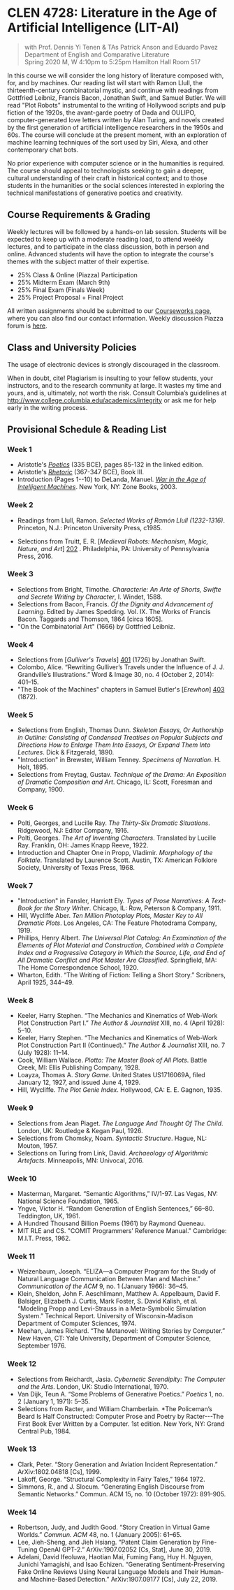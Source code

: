 # CLEN 4728: Literature in the Age of Artificial Intelligence (LIT-AI)

> with Prof. Dennis Yi Tenen & TAs Patrick Anson and Eduardo Pavez
> Department of English and Comparative Literature  
> Spring 2020
>  M, W 4:10pm to 5:25pm
>  Hamilton Hall Room 517

In this course we will consider the long history of literature composed with, for, and by
machines. Our reading list will start with Ramon Llull, the thirteenth-century combinatorial
mystic, and continue with readings from Gottfried Leibniz, Francis Bacon, Jonathan Swift, and
Samuel Butler. We will read "Plot Robots" instrumental to the writing of Hollywood scripts and
pulp fiction of the 1920s, the avant-garde poetry of Dada and OULIPO, computer-generated love
letters written by Alan Turing, and novels created by the first generation of artificial
intelligence researchers in the 1950s and 60s. The course will conclude at the present moment,
with an exploration of machine learning techniques of the sort used by Siri, Alexa, and other
contemporary chat bots.

No prior experience with computer science or in the humanities is required. The course should
appeal to technologists seeking to gain a deeper, cultural understanding of their craft in
historical context; and to those students in the humanities or the social sciences interested
in exploring the technical manifestations of generative poetics and creativity.

## Course Requirements & Grading

Weekly lectures will be followed by a hands-on lab session. Students will be expected to keep
up with a moderate reading load, to attend weekly lectures, and to participate in the class
discussion, both in person and online. Advanced students will have the option to integrate the
course's themes with the subject matter of their expertise.

- 25%     Class & Online (Piazza) Participation
- 25%     Midterm Exam (March 9th)
- 25%     Final Exam (Finals Week)
- 25%     Project Proposal + Final Project

All written assignments should be submitted to our [Courseworks page][1], where you can also
find our contact information. Weekly discussion Piazza forum is [here][2].

[1]: https://courseworks2.columbia.edu/courses/95253
[2]: https://piazza.com/configure-classes/spring2020/engl4728

## Class and University Policies

The usage of electronic devices is strongly discouraged in the classroom.

When in doubt, cite! Plagiarism is insulting to your fellow students, your instructors, and to
the research community at large. It wastes my time and yours, and is, ultimately, not worth the
risk. Consult Columbia’s guidelines at <http://www.college.columbia.edu/academics/integrity> or
ask me for help early in the writing process.

## Provisional Schedule & Reading List

### Week 1

- Aristotle's [*Poetics*][101] (335 BCE), pages 85-132 in the linked edition.
- Aristotle's [*Rhetoric*][102] (367-347 BCE), Book III.
- Introduction (Pages 1--10) to DeLanda, Manuel. [*War in the Age of Intelligent
  Machines*][103]. New York, NY: Zone Books, 2003.

[101]: https://courseworks2.columbia.edu/files/6859438/download?download_frd=1
[102]: https://courseworks2.columbia.edu/files/6859640/download?download_frd=1 
[103]: https://courseworks2.columbia.edu/files/6859868/download?download_frd=1

### Week 2

- Readings from Llull, Ramon. *Selected Works of Ramón Llull (1232-1316)*. Princeton, N.J.:
  Princeton University Press, c1985.
- Selections from Truitt, E. R. [*Medieval Robots: Mechanism, Magic, Nature, and Art*] [202] .
  Philadelphia, PA: University of Pennsylvania Press, 2016.
  
  [202]: https://courseworks2.columbia.edu/files/6860966/download?download_frd=1

### Week 3

- Selections from Bright, Timothe. *Characterie: An Arte of Shorts, Swifte and Secrete Writing
  by Character*,  I. Windet, 1588.
- Selections from Bacon, Francis. *Of the Dignity and Advancement of Learning*. Edited by James
  Spedding. Vol. IX. The Works of Francis Bacon. Taggards and Thomson, 1864 [circa 1605].
- "On the Combinatorial Art" (1666) by Gottfried Leibniz.

### Week 4

- Selections from [*Gulliver's Travels*] [401] (1726) by Jonathan Swift.
- Colombo, Alice. “Rewriting Gulliver’s Travels under the Influence of J. J. Grandville’s
  Illustrations.” Word & Image 30, no. 4 (October 2, 2014): 401–15.
- "The Book of the Machines" chapters in Samuel Butler's [*Erewhon*] [403] (1872).

[401]: https://courseworks2.columbia.edu/files/6861048/download?download_frd=1
[403]: https://courseworks2.columbia.edu/files/6860753/download?download_frd=1

### Week 5

- Selections from English, Thomas Dunn. *Skeleton Essays, Or Authorship in Outline: Consisting
  of Condensed Treatises on Popular Subjects and Directions How to Enlarge Them Into Essays, Or
Expand Them Into Lectures*. Dick & Fitzgerald, 1890.
- "Introduction" in Brewster, William Tenney. *Specimens of Narration*. H. Holt, 1895.
- Selections from Freytag, Gustav. *Technique of the Drama: An Exposition of Dramatic
  Composition and Art*. Chicago, IL: Scott, Foresman and Company, 1900.

### Week 6

- Polti, Georges, and Lucille Ray. *The Thirty-Six Dramatic Situations*. Ridgewood, NJ: Editor
  Company, 1916.
- Polti, Georges. *The Art of Inventing Characters*. Translated by Lucille Ray. Franklin, OH:
  James Knapp Reeve, 1922.
- Introduction and Chapter One in Propp, Vladimir. *Morphology of the Folktale*. Translated by
  Laurence Scott. Austin, TX: American Folklore Society, University of Texas Press, 1968.

### Week 7

- "Introduction" in Fansler, Harriott Ely. *Types of Prose Narratives: A Text-Book for the
  Story Writer*. Chicago, IL: Row, Peterson & Company, 1911.
- Hill, Wycliffe Aber. *Ten Million Photoplay Plots, Master Key to All Dramatic Plots*. Los
  Angeles, CA: The Feature Photodrama Company, 1919.
- Phillips, Henry Albert. *The Universal Plot Catalog: An Examination of the Elements of Plot
  Material and Construction, Combined with a Complete Index and a Progressive Category in Which
the Source, Life, and End of All Dramatic Conflict and Plot Master Are Classified*.
Springfield, MA: The Home Correspondence School, 1920.
- Wharton, Edith. “The Writing of Fiction: Telling a Short Story.” Scribners, April 1925,
  344–49.

### Week 8

- Keeler, Harry Stephen. “The Mechanics and Kinematics of Web-Work Plot Construction Part I.”
  *The Author & Journalist* XIII, no. 4 (April 1928): 5–10.
- Keeler, Harry Stephen. “The Mechanics and Kinematics of Web-Work Plot Construction Part II
  (Continued).” *The Author & Journalist* XIII, no. 7 (July 1928): 11–14.
- Cook, William Wallace. *Plotto: The Master Book of All Plots*. Battle Creek, MI: Ellis
  Publishing Company, 1928.
- Loayza, Thomas A. *Story Game*. United States US1716069A, filed January 12, 1927, and issued
  June 4, 1929.
- Hill, Wycliffe. *The Plot Genie Index*. Hollywood, CA: E. E. Gagnon, 1935.

### Week 9

- Selections from Jean Piaget. *The Language And Thought Of The Child*. London, UK: Routledge &
  Kegan Paul, 1926.
- Selections from Chomsky, Noam. *Syntactic Structure*. Hague, NL: Mouton, 1957.
- Selections on Turing from Link, David. *Archaeology of Algorithmic Artefacts*. Minneapolis, MN:
  Univocal, 2016.


### Week 10

- Masterman, Margaret. “Semantic Algorithms,” IV/1-97. Las Vegas, NV: National Science
  Foundation, 1965.
- Yngve, Victor H. “Random Generation of English Sentences,” 66–80. Teddington, UK, 1961.
- A Hundred Thousand Billion Poems (1961) by Raymond Queneau.
- MIT RLE and CS. "COMIT Programmers’ Reference Manual." Cambridge: M.I.T. Press, 1962.

### Week 11

- Weizenbaum, Joseph. “ELIZA—a Computer Program for the Study of Natural Language Communication
  Between Man and Machine.” *Communication of the ACM* 9, no. 1 (January 1966): 36–45.
- Klein, Sheldon, John F. Aeschlimann, Matthew A. Appelbaum, David F. Balsiger, Elizabeth J.
  Curtis, Mark Foster, S. David Kalish, et al. “Modeling Propp and Levi-Strauss in a
Meta-Symbolic Simulation System.” Technical Report. University of Wisconsin-Madison Department
of Computer Sciences, 1974.
- Meehan, James Richard. “The Metanovel: Writing Stories by Computer.” New Haven, CT: Yale
  University, Department of Computer Science, September 1976.

### Week 12

- Selections from Reichardt, Jasia. *Cybernetic Serendipity: The Computer and the Arts*.
  London, UK: Studio International, 1970.
- Van Dijk, Teun A. “Some Problems of Generative Poetics.” *Poetics* 1, no. 2 (January 1,
  1971): 5–35.
- Selections from Racter, and William Chamberlain. *The Policeman’s Beard Is Half Constructed:
  Computer Prose and Poetry by Racter---The First Book Ever Written by a Computer. 1st edition.
New York, NY: Grand Central Pub, 1984.

### Week 13

- Clark, Peter. “Story Generation and Aviation Incident Representation.” ArXiv:1802.04818 [Cs],
  1999.
- Lakoff, George. “Structural Complexity in Fairy Tales,” 1964 1972.  
- Simmons, R., and J.  Slocum. “Generating English Discourse from Semantic Networks.” Commun.
  ACM 15, no. 10 (October 1972): 891–905.

### Week 14

- Robertson, Judy, and Judith Good. “Story Creation in Virtual Game Worlds.” *Commun. ACM* 48,
  no. 1 (January 2005): 61–65.
- Lee, Jieh-Sheng, and Jieh Hsiang. “Patent Claim Generation by Fine-Tuning OpenAI GPT-2.”
  ArXiv:1907.02052 [Cs, Stat], June 30, 2019.
- Adelani, David Ifeoluwa, Haotian Mai, Fuming Fang, Huy H. Nguyen, Junichi Yamagishi, and Isao
  Echizen. “Generating Sentiment-Preserving Fake Online Reviews Using Neural Language Models
and Their Human- and Machine-Based Detection.” ArXiv:1907.09177 [Cs], July 22, 2019.





